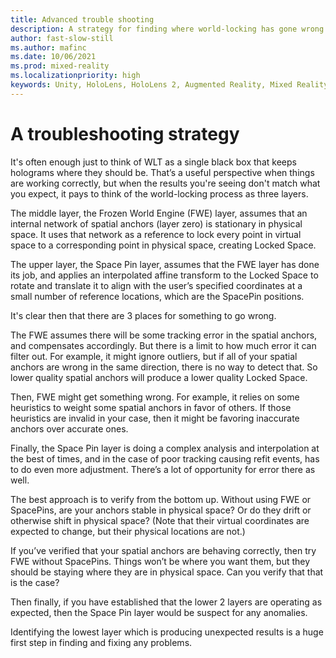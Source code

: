 ```yaml
---
title: Advanced trouble shooting
description: A strategy for finding where world-locking has gone wrong.
author: fast-slow-still
ms.author: mafinc
ms.date: 10/06/2021
ms.prod: mixed-reality
ms.localizationpriority: high
keywords: Unity, HoloLens, HoloLens 2, Augmented Reality, Mixed Reality, ARCore, ARKit, development, MRTK
---
```


# A troubleshooting strategy

It's often enough just to think of WLT as a single black box that keeps holograms where they should be. That’s a useful perspective when things are working correctly, but when the results you're seeing don't match what you expect, it pays to think of the world-locking process as three layers.

The middle layer, the Frozen World Engine (FWE) layer, assumes that an internal network of spatial anchors (layer zero) is stationary in physical space. It uses that network as a reference to lock every point in virtual space to a corresponding point in physical space, creating Locked Space.

The upper layer, the Space Pin layer, assumes that the FWE layer has done its job, and applies an interpolated affine transform to the Locked Space to rotate and translate it to align with the user’s specified coordinates at a small number of reference locations, which are the SpacePin positions.

It's clear then that there are 3 places for something to go wrong.

The FWE assumes there will be some tracking error in the spatial anchors, and compensates accordingly. But there is a limit to how much error it can filter out. For example, it might ignore outliers, but if all of your spatial anchors are wrong in the same direction, there is no way to detect that. So lower quality spatial anchors will produce a lower quality Locked Space.

Then, FWE might get something wrong. For example, it relies on some heuristics to weight some spatial anchors in favor of others. If those heuristics are invalid in your case, then it might be favoring inaccurate anchors over accurate ones.

Finally, the Space Pin layer is doing a complex analysis and interpolation at the best of times, and in the case of poor tracking causing refit events, has to do even more adjustment. There’s a lot of opportunity for error there as well.

The best approach is to verify from the bottom up. Without using FWE or SpacePins, are your anchors stable in physical space? Or do they drift or otherwise shift in physical space? (Note that their virtual coordinates are expected to change, but their physical locations are not.)

If you’ve verified that your spatial anchors are behaving correctly, then try FWE without SpacePins. Things won’t be where you want them, but they should be staying where they are in physical space. Can you verify that that is the case?

Then finally, if you have established that the lower 2 layers are operating as expected, then the Space Pin layer would be suspect for any anomalies.

Identifying the lowest layer which is producing unexpected results is a huge first step in finding and fixing any problems.
